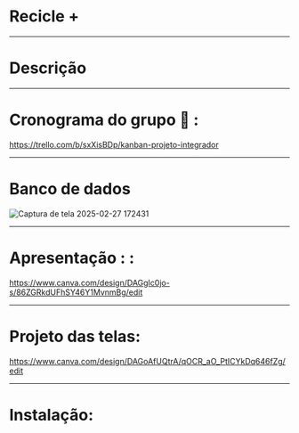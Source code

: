 # Recicle +
---
# Descrição


---

# Cronograma do grupo 📆 :
https://trello.com/b/sxXisBDp/kanban-projeto-integrador

---

# Banco de dados
![Captura de tela 2025-02-27 172431](https://github.com/user-attachments/assets/fb372ab8-3176-4297-991b-440373013445)

---

# Apresentação : :

https://www.canva.com/design/DAGgIc0jo-s/86ZGRkdUFhSY46Y1MvnmBg/edit

---


# Projeto das telas: 

https://www.canva.com/design/DAGoAfUQtrA/qOCR_aO_PtICYkDq646fZg/edit

---

# Instalação:
